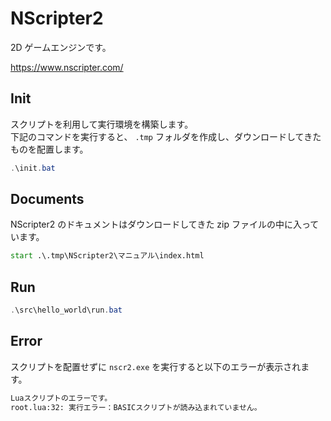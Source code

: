 NScripter2
===

2D ゲームエンジンです。

https://www.nscripter.com/

## Init

スクリプトを利用して実行環境を構築します。<br>
下記のコマンドを実行すると、 `.tmp` フォルダを作成し、ダウンロードしてきたものを配置します。

```powershell
.\init.bat
```


## Documents

NScripter2 のドキュメントはダウンロードしてきた zip ファイルの中に入っています。

```bat
start .\.tmp\NScripter2\マニュアル\index.html
```


## Run

```powershell
.\src\hello_world\run.bat
```


## Error

スクリプトを配置せずに `nscr2.exe` を実行すると以下のエラーが表示されます。

```txt
Luaスクリプトのエラーです。
root.lua:32: 実行エラー：BASICスクリプトが読み込まれていません。
```
